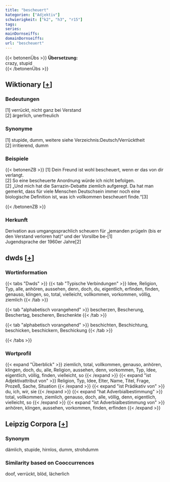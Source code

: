 ```yaml
---
title: "bescheuert"
kategorien: ["Adjektiv"]
schwierigkeit: ["k2", "h3", "r15"]
tags:
series:
mainDornseiffs:
domainDornseiffs:
url: "bescheuert"
---
```


{{< betonenÜbs >}}
**Übersetzung:**  
crazy, stupid  
{{< /betonenÜbs >}}

## Wiktionary [[+](https://de.wiktionary.org/wiki/bescheuert)]

### Bedeutungen
[1] verrückt, nicht ganz bei Verstand  
[2] ärgerlich, unerfreulich  

### Synonyme
[1] stupide, dumm, weitere siehe Verzeichnis:Deutsch/Verrücktheit  
[2] irritierend, dumm  

### Beispiele
{{< betonenZB >}}
[1] Dein Freund ist wohl bescheuert, wenn er das von dir verlangt.  
[2] So eine bescheuerte Anordnung würde ich nicht befolgen.  
[2] „Und mich hat die Sarrazin-Debatte ziemlich aufgeregt. Da hat man gemerkt, dass für viele Menschen Deutschsein immer noch eine biologische Definition ist, was ich vollkommen bescheuert finde.“[3]  

{{< /betonenZB >}}
### Herkunft
Derivation aus umgangssprachlich scheuern für „jemanden prügeln (bis er den Verstand verloren hat)“ und der Vorsilbe be-[1]  
Jugendsprache der 1960er Jahre[2]  



## dwds [[+](https://www.dwds.de/wb/bescheuert)]

### Wortinformation
{{< tabs "Dwds" >}}
{{< tab "Typische Verbindungen" >}}
Idee, Religion, Typ, alle, anhören, aussehen, denn, doch, du, eigentlich, erfinden, finden, genauso, klingen, so, total, vielleicht, vollkommen, vorkommen, völlig, ziemlich
{{< /tab >}}

{{< tab "alphabetisch vorangehend" >}}
bescherzen, Bescherung, Beschertag, bescheren, Beschenkte
{{< /tab >}}

{{< tab "alphabetisch vorangehend" >}}
beschichten, Beschichtung, beschicken, beschickern, Beschickung
{{< /tab >}}

{{< /tabs >}}

### Wortprofil
{{< expand "Überblick" >}} ziemlich, total, vollkommen, genauso, anhören, klingen, doch, du, alle, Religion, aussehen, denn, vorkommen, Typ, Idee, eigentlich, völlig, finden, vielleicht, so {{< /expand >}}
{{< expand "ist Adjektivattribut von" >}} Religion, Typ, Idee, Elter, Name, Titel, Frage, Prozeß, Sache, Situation {{< /expand >}}
{{< expand "ist Prädikativ von" >}} du, ich, wir, sie {{< /expand >}}
{{< expand "hat Adverbialbestimmung" >}} total, vollkommen, ziemlich, genauso, doch, alle, völlig, denn, eigentlich, vielleicht, so {{< /expand >}}
{{< expand "ist Adverbialbestimmung von" >}} anhören, klingen, aussehen, vorkommen, finden, erfinden {{< /expand >}}

## Leipzig Corpora [[+](https://corpora.uni-leipzig.de/en/res?word=bescheuert&corpusId=deu_newscrawl-public_2018)]


### Synonym
dämlich, stupide, hirnlos, dumm, strohdumm


### Similarity based on Cooccurrences
doof, verrückt, blöd, lächerlich

